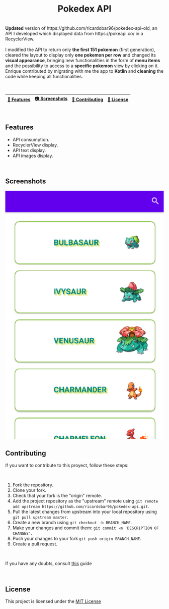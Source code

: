 <h1 align="center">Pokedex API</h1>
<br/>
<b>Updated</b> version of https://github.com/ricardobar96/pokedex-api-old, an API I developed which displayed data from https://pokeapi.co/ in a RecyclerView.
<br/>
<br/>
I modified the API to return only <b>the first 151 pokemon</b> (first generation), cleared the layout to display only <b>one pokemon per row</b> and changed its <b>visual appearance</b>, bringing new functionalities in the form of <b>menu items</b> and the possibility to access to a <b>specific pokemon</b> view by clicking on it. Enrique contributed by migrating with me the app to <b>Kotlin</b> and <b>cleaning</b> the code while keeping all functionalities.

<br>
<br>
<br>

| [📓 Features](#features) | [📷 Screenshots](#screenshots) | [🤝 Contributing](#contributing) | [🔖 License](#license) |
|  -------- | -------- | ----------- | ----------- |

<br>

## Features

- API consumption.
- RecyclerView display.
- API text display.
- API images display.

<br/>

## Screenshots

<img src="images/pokedex-new.png" width="700"/>

<br>

## Contributing
If you want to contribute to this proyect, follow these steps:

<br>

1. Fork the repository.
3. Clone your fork.
4. Check that your fork is the "origin" remote.
5. Add the project repository as the "upstream" remote using `git remote add upstream https://github.com/ricardobar96/pokedex-api.git`.
6. Pull the latest changes from upstream into your local repository using `git pull upstream master`.
7. Create a new branch using `git checkout -b BRANCH_NAME`.
8. Make your changes and commit them: `git commit -m 'DESCRIPTION OF CHANGES'`.
9. Push your changes to your fork `git push origin BRANCH_NAME`.
10. Create a pull request.
 
<br>

If you have any doubts, consult [this](https://www.dataschool.io/how-to-contribute-on-github/) guide

<br>

## License
This project is licensed under the [MIT License](LICENSE)

